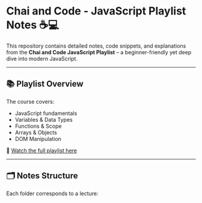 # Chai and Code - JavaScript Playlist Notes ☕💻

This repository contains detailed notes, code snippets, and explanations from the **Chai and Code JavaScript Playlist** – a beginner-friendly yet deep dive into modern JavaScript.

---

## 📚 Playlist Overview

The course covers:
- JavaScript fundamentals
- Variables & Data Types
- Functions & Scope
- Arrays & Objects
- DOM Manipulation

🔗 [Watch the full playlist here](https://youtube.com/playlist?list=PLu71SKxNbfoBuX3f4EOACle2y-tRC5Q37&si=7Wqdj9rKsQVswBWj)  

---

## 🗂️ Notes Structure

Each folder corresponds to a lecture:

